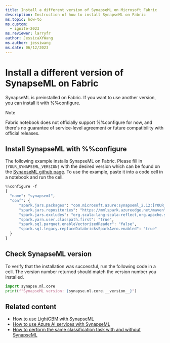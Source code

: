 ```yaml
---
title: Install a different version of SynapseML on Microsoft Fabric
description: Instruction of how to install SynapseML on Fabric
ms.topic: how-to
ms.custom:
  - ignite-2023
ms.reviewer: larryfr
author: JessicaXYWang
ms.author: jessiwang
ms.date: 06/12/2023
---
```

# Install a different version of SynapseML on Fabric

SynapseML is preinstalled on Fabric. If you want to use another version, you can install it with %%configure.

> [!NOTE]
> Fabric notebook does not officially support %%configure for now, and there's no guarantee of service-level agreement or future compatibility with official releases.

## Install SynapseML with %%configure

The following example installs SynapseML on Fabric. Please fill in `[YOUR_SYNAPSEML_VERSION]` with the desired version which can be found on the [SynapseML github page](https://github.com/microsoft/SynapseML). To use the example, paste it into a code cell in a notebook and run the cell.


```python
%%configure -f
{
  "name": "synapseml",
  "conf": {
      "spark.jars.packages": "com.microsoft.azure:synapseml_2.12:[YOUR_SYNAPSEML_VERSION],org.apache.spark:spark-avro_2.12:3.3.1",
      "spark.jars.repositories": "https://mmlspark.azureedge.net/maven",
      "spark.jars.excludes": "org.scala-lang:scala-reflect,org.apache.spark:spark-tags_2.12,org.scalactic:scalactic_2.12,org.scalatest:scalatest_2.12,com.fasterxml.jackson.core:jackson-databind",
      "spark.yarn.user.classpath.first": "true",
      "spark.sql.parquet.enableVectorizedReader": "false",
      "spark.sql.legacy.replaceDatabricksSparkAvro.enabled": "true"
  }
}
```

## Check SynapseML version

To verify that the installation was successful, run the following code in a cell. The version number returned should match the version number you installed.


```python
import synapse.ml.core
print(f"SynapseML version: {synapse.ml.core.__version__}")
```

## Related content

- [How to use LightGBM with SynapseML](lightgbm-overview.md)
- [How to use Azure AI services with SynapseML](./ai-services/ai-services-in-synapseml-bring-your-own-key.md)
- [How to perform the same classification task with and without SynapseML](classification-before-and-after-synapseml.md)
